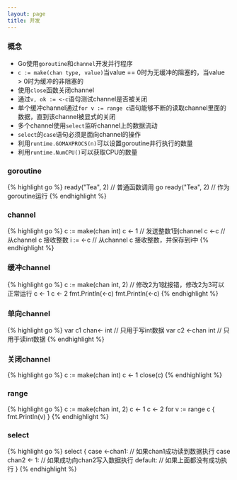 ```yaml
---
layout: page
title: 并发
---
```


### 概念
* Go使用`goroutine`和`channel`开发并行程序
* `c := make(chan type, value)`当value == 0时为无缓冲的阻塞的，当value > 0时为缓冲的非阻塞的
* 使用`close`函数关闭channel
* 通过`v, ok := <-c`语句测试channel是否被关闭
* 单个缓冲channel通过`for v := range c`语句能够不断的读取channel里面的数据，直到该channel被显式的关闭
* 多个channel使用`select`监听channel上的数据流动
* `select`的`case`语句必须是面向channel的操作
* 利用`runtime.GOMAXPROCS(n)`可以设置goroutine并行执行的数量
* 利用`runtime.NumCPU()`可以获取CPU的数量

### goroutine
{% highlight go %}
ready("Tea", 2) // 普通函数调用
go ready("Tea", 2) // 作为goroutine运行
{% endhighlight %}

### channel
{% highlight go %}
c := make(chan int)
c <- 1   // 发送整数1到channel c
<-c      // 从channel c 接收整数
i := <-c // 从channel c 接收整数，并保存到i中
{% endhighlight %}

### 缓冲channel
{% highlight go %}
c := make(chan int, 2) // 修改2为1就报错，修改2为3可以正常运行
c <- 1
c <- 2
fmt.Println(<-c)
fmt.Println(<-c)
{% endhighlight %}

### 单向channel
{% highlight go %}
var c1 chan<- int // 只用于写int数据
var c2 <-chan int // 只用于读int数据
{% endhighlight %}

### 关闭channel
{% highlight go %}
c := make(chan int)
c <- 1
close(c)
{% endhighlight %}

### range
{% highlight go %}
c := make(chan int, 2)
c <- 1
c <- 2
for v := range c {
	fmt.Println(v)
}
{% endhighlight %}

### select
{% highlight go %}
select {
case <-chan1:
    // 如果chan1成功读到数据执行
case chan2 <- 1:
    // 如果成功向chan2写入数据执行
default:
    // 如果上面都没有成功执行
}
{% endhighlight %}

